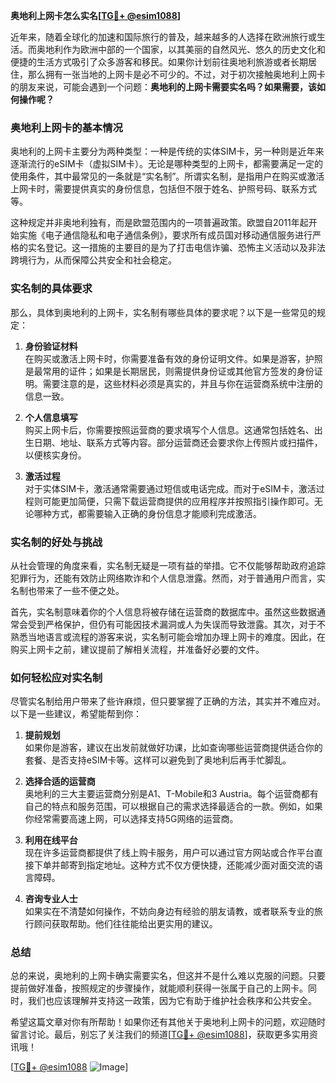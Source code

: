 **奥地利上网卡怎么实名[[TG💪+ @esim1088](https://t.me/s/esim1088)]**

近年来，随着全球化的加速和国际旅行的普及，越来越多的人选择在欧洲旅行或生活。而奥地利作为欧洲中部的一个国家，以其美丽的自然风光、悠久的历史文化和便捷的生活方式吸引了众多游客和移民。如果你计划前往奥地利旅游或者长期居住，那么拥有一张当地的上网卡是必不可少的。不过，对于初次接触奥地利上网卡的朋友来说，可能会遇到一个问题：**奥地利的上网卡需要实名吗？如果需要，该如何操作呢？**

### 奥地利上网卡的基本情况

奥地利的上网卡主要分为两种类型：一种是传统的实体SIM卡，另一种则是近年来逐渐流行的eSIM卡（虚拟SIM卡）。无论是哪种类型的上网卡，都需要满足一定的使用条件，其中最常见的一条就是“实名制”。所谓实名制，是指用户在购买或激活上网卡时，需要提供真实的身份信息，包括但不限于姓名、护照号码、联系方式等。

这种规定并非奥地利独有，而是欧盟范围内的一项普遍政策。欧盟自2011年起开始实施《电子通信隐私和电子通信条例》，要求所有成员国对移动通信服务进行严格的实名登记。这一措施的主要目的是为了打击电信诈骗、恐怖主义活动以及非法跨境行为，从而保障公共安全和社会稳定。

### 实名制的具体要求

那么，具体到奥地利的上网卡，实名制有哪些具体的要求呢？以下是一些常见的规定：

1. **身份验证材料**  
   在购买或激活上网卡时，你需要准备有效的身份证明文件。如果是游客，护照是最常用的证件；如果是长期居民，则需提供身份证或其他官方签发的身份证明。需要注意的是，这些材料必须是真实的，并且与你在运营商系统中注册的信息一致。

2. **个人信息填写**  
   购买上网卡后，你需要按照运营商的要求填写个人信息。这通常包括姓名、出生日期、地址、联系方式等内容。部分运营商还会要求你上传照片或扫描件，以便核实身份。

3. **激活过程**  
   对于实体SIM卡，激活通常需要通过短信或电话完成。而对于eSIM卡，激活过程则可能更加简便，只需下载运营商提供的应用程序并按照指引操作即可。无论哪种方式，都需要输入正确的身份信息才能顺利完成激活。

### 实名制的好处与挑战

从社会管理的角度来看，实名制无疑是一项有益的举措。它不仅能够帮助政府追踪犯罪行为，还能有效防止网络欺诈和个人信息泄露。然而，对于普通用户而言，实名制也带来了一些不便之处。

首先，实名制意味着你的个人信息将被存储在运营商的数据库中。虽然这些数据通常会受到严格保护，但仍有可能因技术漏洞或人为失误而导致泄露。其次，对于不熟悉当地语言或流程的游客来说，实名制可能会增加办理上网卡的难度。因此，在购买上网卡之前，建议提前了解相关流程，并准备好必要的文件。

### 如何轻松应对实名制

尽管实名制给用户带来了些许麻烦，但只要掌握了正确的方法，其实并不难应对。以下是一些建议，希望能帮到你：

1. **提前规划**  
   如果你是游客，建议在出发前就做好功课，比如查询哪些运营商提供适合你的套餐、是否支持eSIM卡等。这样可以避免到了奥地利后再手忙脚乱。

2. **选择合适的运营商**  
   奥地利的三大主要运营商分别是A1、T-Mobile和3 Austria。每个运营商都有自己的特点和服务范围，可以根据自己的需求选择最适合的一款。例如，如果你经常需要高速上网，可以选择支持5G网络的运营商。

3. **利用在线平台**  
   现在许多运营商都提供了线上购卡服务，用户可以通过官方网站或合作平台直接下单并邮寄到指定地址。这种方式不仅方便快捷，还能减少面对面交流的语言障碍。

4. **咨询专业人士**  
   如果实在不清楚如何操作，不妨向身边有经验的朋友请教，或者联系专业的旅行顾问获取帮助。他们往往能给出更实用的建议。

### 总结

总的来说，奥地利的上网卡确实需要实名，但这并不是什么难以克服的问题。只要提前做好准备，按照规定的步骤操作，就能顺利获得一张属于自己的上网卡。同时，我们也应该理解并支持这一政策，因为它有助于维护社会秩序和公共安全。

希望这篇文章对你有所帮助！如果你还有其他关于奥地利上网卡的问题，欢迎随时留言讨论。最后，别忘了关注我们的频道[[TG💪+ @esim1088](https://t.me/s/esim1088)]，获取更多实用资讯哦！

[[TG💪+ @esim1088](https://t.me/s/esim1088) ![Image](https://i.postimg.cc/4NQfJmqS/Snipaste-2025-05-13-00-14-12.png)]